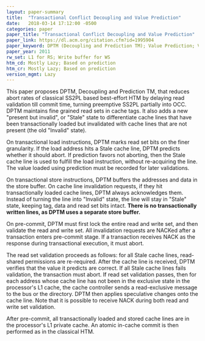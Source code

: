 ```yaml
---
layout: paper-summary
title:  "Transactional Conflict Decoupling and Value Prediction"
date:   2018-03-14 17:12:00 -0500
categories: paper
paper_title: "Transactional Conflict Decoupling and Value Prediction"
paper_link: https://dl.acm.org/citation.cfm?id=1995904
paper_keyword: DPTM (Decoupling and Prediction TM); Value Prediction; Validation
paper_year: 2011
rw_set: L1 for RS; Write buffer for WS
htm_cd: Mostly Lazy; Based on prediction
htm_cr: Mostly Lazy; Based on prediction
version_mgmt: Lazy
---
```


This paper proposes DPTM, Decoupling and Prediction TM, that reduces abort rates of classical SS2PL based best-effort HTM
by delaying read validation till commit time, turning preemptive SS2PL partially into OCC. DPTM maintains fine 
grained read sets in cache tags. It also adds a new "present but invalid", or "Stale" state to differentiate cache lines 
that have been transactionally loaded but invalidated with cache lines that are not present (the old "Invalid" state). 

On transactional load instructions, DPTM marks read set bits on the finer granularity. If the load address hits a Stale
cache line, DPTM predicts whether it should abort. If prediction favors not aborting, then the Stale cache line is used
to fulfill the load instruction, without re-acquiring the line. The value loaded using prediction must be recorded 
for later validations.

On transactional store instructions, DPTM buffers the addresses and data in the store buffer. On cache line invalidation requests, if 
they hit transactionally loaded cache lines, DPTM always acknowledges them. Instead of turning the line into "Invalid" state, the line 
will stay in "Stale" state, keeping tag, data and read set bits intact. **There is no transactionally written lines,
as DPTM uses a separate store buffer.**

On pre-commit, DPTM must first lock the entire read and write set, and then validate the read and write set. All invalidation 
requests are NACKed after a transaction enters pre-commit stage. If a transaction receives NACK as the response during
transactional execution, it must abort.

The read set validation proceeds as follows: for all Stale cache lines, read-shared
permissions are re-required. After the cache line is received, DPTM verifies that the value it predicts are correct.
If all Stale cache lines fails validation, the transaction must abort. If read set validation passes, then for each address whose cache line has not been in the exclusive state in the processor's L1 cache, 
the cache controller sends a read-exclusive message to the bus or the directory. DPTM then applies speculative changes onto
the cache line. Note that it is possible to receive NACK during both read and write set validation. 

After pre-commit, all transactionally loaded and stored cache lines are in the processor's L1 private cache. 
An atomic in-cache commit is then performed as in the classical HTM. 

